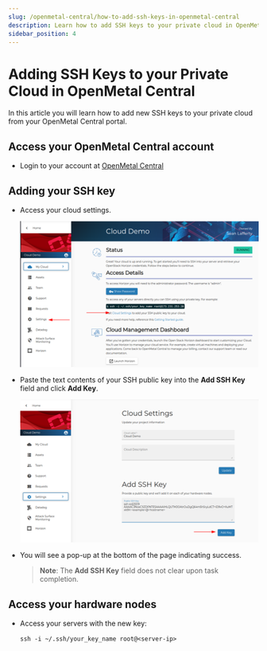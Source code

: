 ```yaml
---
slug: /openmetal-central/how-to-add-ssh-keys-in-openmetal-central
description: Learn how to add SSH keys to your private cloud in OpenMetal Central.
sidebar_position: 4
---
```

# Adding SSH Keys to your Private Cloud in OpenMetal Central

In this article you will learn how to add new SSH keys to your private cloud
from your OpenMetal Central portal.

## Access your OpenMetal Central account

- Login to your account at [OpenMetal Central](https://central.openmetal.io)

## Adding your SSH key

- Access your cloud settings.

   ![Cloud Settings](images/cloud-settings-ssh.png)

- Paste the text contents of your SSH public key into the **Add SSH Key** field and
   click **Add Key**.

   ![Add SSH Key](images/add-ssh-key-central.png)

- You will see a pop-up at the bottom of the page indicating success.
  
  > **Note**: The **Add SSH Key** field does not clear upon task completion.

## Access your hardware nodes

- Access your servers with the new key:
  
  ```shell
  ssh -i ~/.ssh/your_key_name root@<server-ip>
  ```
